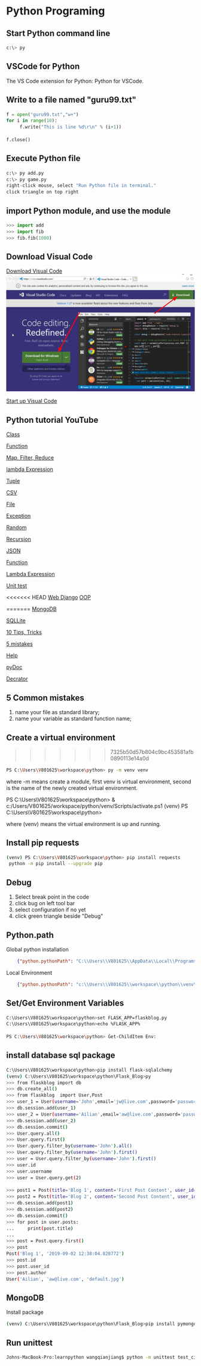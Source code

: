 # Python Programing

## Start Python command line

```python
c:\> py
```

## VSCode for Python

The VS Code extension for Python: Python for VSCode.

## Write to a file named "guru99.txt"
```python
f = open("guru99.txt","w+")
for i in range(10):
     f.write("This is line %d\r\n" % (i+1))

f.close()
```

## Execute Python file

```python
c:\> py add.py
c:\> py game.py
right-click mouse, select "Run Python file in terminal."
click triangle on top right
```

## import Python module, and use the module

```python
>>> import add
>>> import fib
>>> fib.fib(1000)
```

## Download Visual Code

[Download Visual Code](https://code.visualstudio.com/)
![web page](vscode.jpg)

[Start up Visual Code](https://code.visualstudio.com/docs?start=true)

## Python tutorial YouTube

[Class](https://www.youtube.com/watch?v=apACNr7DC_s)

[Function](https://www.youtube.com/watch?v=NE97ylAnrz4&list=PLi01XoE8jYohWFPpC17Z-wWhPOSuh8Er-&index=12)

[Map, Filter, Reduce](https://www.youtube.com/watch?v=hUes6y2b--0)

[lambda Expression](https://www.youtube.com/watch?v=25ovCm9jKfA)

[Tuple](https://www.youtube.com/watch?v=NI26dqhs2Rk)

[CSV](https://www.youtube.com/watch?v=Xi52tx6phRU)

[File](https://www.youtube.com/watch?v=4mX0uPQFLDU)

[Exception](https://www.youtube.com/watch?v=nlCKrKGHSSk)

[Random](https://www.youtube.com/watch?v=zWL3z7NMqAs)

[Recursion](https://www.youtube.com/watch?v=Qk0zUZW-U_M)

[JSON](https://www.youtube.com/watch?v=pTT7HMqDnJw)

[Function](https://www.youtube.com/watch?v=NE97ylAnrz4)

[Lambda Expression](https://www.youtube.com/watch?v=25ovCm9jKfA)

[Unit test](https://www.youtube.com/watch?v=1Lfv5tUGsn8)

<<<<<<< HEAD
[Web Django](https://www.youtube.com/watch?v=OTmQOjsl0eg)
[OOP](https://www.youtube.com/watch?v=qiSCMNBIP2g)

=======
[MongoDB](https://www.youtube.com/watch?v=onuOSdOWcqQ)

[SQLLite](https://www.youtube.com/watch?v=pd-0G0MigUA)

[10 Tips, Tricks](https://www.youtube.com/watch?v=C-gEQdGVXbk&t=21s)

[5 mistakes](https://www.youtube.com/watch?v=zdJEYhA2AZQ&t=104s)

[Help](https://www.youtube.com/watch?v=BVXv0-1Rcc8&list=PLi01XoE8jYohWFPpC17Z-wWhPOSuh8Er-&index=8)

[pyDoc](https://www.youtube.com/watch?v=URBSvqib0xw&list=PLi01XoE8jYohWFPpC17Z-wWhPOSuh8Er-&index=33)

[Decrator](https://www.youtube.com/watch?v=FsAPt_9Bf3U)

## 5 Common mistakes
1. name your file as standard library;
2. name your variable as standard function name;

## Create a virtual environment
>>>>>>> 7325b50d57b804c9bc453581afb0890113e14a0d
```bash
PS C:\Users\V801625\workspace\python> py -m venv venv
```
where -m means create a module, first venv is virtual environment, second is the name of the newly created virtual environment.

PS C:\Users\V801625\workspace\python> & c:/Users/V801625/workspace/python/venv/Scripts/activate.ps1
(venv) PS C:\Users\V801625\workspace\python>

where (venv) means the virtual environment is up and running.

## Install pip requests

```bash
(venv) PS C:\Users\V801625\workspace\python> pip install requests
 python -m pip install --upgrade pip
```

## Debug
1. Select break point in the code
2. click bug on left tool bar
3. select configuration if no yet
4. click green triangle beside "Debug"

## Python.path
Global python installation
```json
    {"python.pythonPath": "C:\\Users\\V801625\\AppData\\Local\\Programs\\Python\\Python37\\python.exe",}
```
Local Environment
```json
    {"python.pythonPath": "c:\\Users\\V801625\\workspace\\python\\venv\\Scripts\\python.exe",}
```

## Set/Get Environment Variables

```sh
C:\Users\V801625\workspace\python>set FLASK_APP=flaskblog.py
C:\Users\V801625\workspace\python>echo %FLASK_APP%

PS C:\Users\V801625\workspace\python> Get-ChildItem Env:
```

## install database sql package

```bash
C:\Users\V801625\workspace\python>pip install flask-sqlalchemy
(venv) C:\Users\V801625\workspace\python\Flask_Blog>py
>>> from flaskblog import db
>>> db.create_all()
>>> from flaskblog  import User,Post
>>> user_1 = User(username='John',email='jw@live.com',password='password')
>>> db.session.add(user_1)
>>> user_2 = User(username='Ailian',email='aw@live.com',password='password')
>>> db.session.add(user_2)
>>> db.session.commit()
>>> User.query.all()
>>> User.query.first()
>>> User.query.filter_by(username='John').all()
>>> User.query.filter_by(username='John').first()
>>> user = User.query.filter_by(username='John').first()
>>> user.id
>>> user.username
>>> user = User.query.get(2)

>>> post1 = Post(title='Blog 1', content='First Post Content', user_id=user.id)
>>> post2 = Post(title='Blog 2', content='Second Post Content', user_id=user.id)
>>> db.session.add(post1)
>>> db.session.add(post2)
>>> db.session.commit()
>>> for post in user.posts:
...     print(post.title)
...
>>> post = Post.query.first()
>>> post
Post('Blog 1', '2019-09-02 12:38:04.828772')
>>> post.id
>>> post.user_id
>>> post.author
User('Ailian', 'aw@live.com', 'default.jpg')
```
## MongoDB
Install package
```bash
(venv) C:\Users\V801625\workspace\python\Flask_Blog>pip install pymongo
```

## Run unittest
```bash
Johns-MacBook-Pro:learnpython wangqianjiang$ python -m unittest test_circle
```